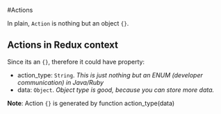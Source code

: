 #Actions

In plain, `Action` is nothing but an object `{}`.


## Actions in Redux context

Since its an `{}`, therefore it could have property:

- action_type: `String`.  *This is just nothing but an ENUM (developer communication) in Java/Ruby*
- data: `Object`. *Object type is good, because you can store more data.*


**Note**: Action `{}` is generated by function action_type(data)